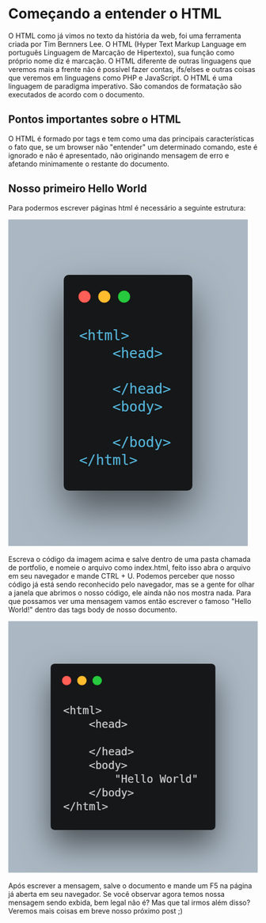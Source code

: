 # Começando a entender o HTML

 O HTML como já vimos no texto da história da web, foi uma ferramenta criada por Tim Bernners Lee. O HTML (Hyper Text Markup Language em português Linguagem de Marcação de Hipertexto), sua função como próprio nome diz é marcação. O HTML diferente de outras linguagens que veremos mais a frente não é possível fazer contas, ifs/elses e outras coisas que veremos em linguagens como PHP e JavaScript. O HTML é uma linguagem de paradigma imperativo. São comandos de formatação são executados de acordo com o documento.

## Pontos importantes sobre o HTML

O HTML é formado por tags e tem como uma das  principais características o fato que, se um
browser não "entender" um determinado comando, este é ignorado e não é apresentado, não originando mensagem de erro e afetando minimamente o restante do documento.

## Nosso primeiro Hello World

Para podermos escrever páginas html é necessário a seguinte estrutura:

![Codigo-base-HTML](inicio-html.png)

Escreva o código da imagem acima e salve dentro de uma pasta chamada de portfolio, e nomeie o arquivo como index.html, feito isso abra o arquivo em seu navegador e mande CTRL + U. Podemos perceber que nosso código já está sendo reconhecido pelo navegador, mas se a gente for olhar a janela que abrimos o nosso código, ele ainda não nos mostra nada. Para que possamos ver uma mensagem vamos então escrever o famoso "Hello World!" dentro das tags body de nosso documento.

![Hello-World-HTML](Hello-World-HTML.png)

Após escrever a mensagem, salve o documento e mande um F5 na página já aberta em seu navegador. Se você observar agora temos nossa mensagem sendo exbida, bem legal não é? Mas que tal irmos além disso? Veremos mais coisas em breve nosso próximo post ;)
